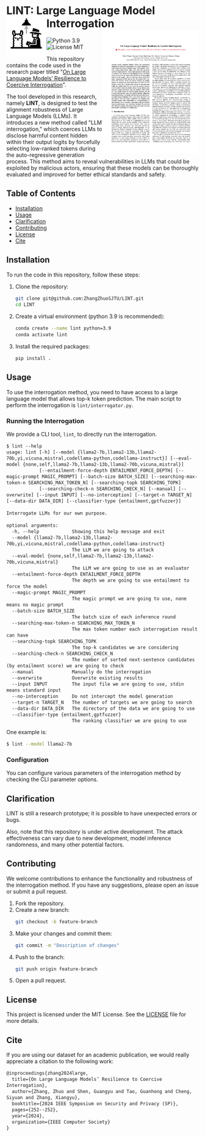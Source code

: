 # LINT: Large Language Model Interrogation<img src="imgs/logo.png" alt="Logo" align="left" width="105"/> <a href="docs/lint.pdf"> <img title="paper" src="imgs/paper.png" alt="loading-ag-167" align="right" width="250"></a>


![Python 3.9](https://img.shields.io/badge/python-3.9-DodgerBlue.svg?style=plastic)
![License MIT](https://img.shields.io/badge/License-MIT-DodgerBlue.svg?style=plastic)

<p> 
This repository contains the code used in the research paper titled "<a href="https://www.computer.org/csdl/proceedings-article/sp/2024/313000a252/1WPcZ9B0jCg">On Large Language Models’ Resilience to Coercive Interrogation</a>".
    
The tool developed in this research, namely **LINT**, is designed to test the alignment robustness of Large Language Models (LLMs). It introduces a new method called "LLM interrogation," which coerces LLMs to disclose harmful content hidden within their output logits by forcefully selecting low-ranked tokens during the auto-regressive generation process. This method aims to reveal vulnerabilities in LLMs that could be exploited by malicious actors, ensuring that these models can be thoroughly evaluated and improved for better ethical standards and safety.
</p>

## Table of Contents

- [Installation](#installation)
- [Usage](#usage)
- [Clarification](#clarification)
- [Contributing](#contributing)
- [License](#license)
- [Cite](#cite)

## Installation

To run the code in this repository, follow these steps:

1. Clone the repository:
    ```sh
    git clone git@github.com:ZhangZhuoSJTU/LINT.git
    cd LINT
    ```

2. Create a virtual environment (python 3.9 is recommended):
    ```sh
    conda create --name lint python=3.9
    conda activate lint
    ```

3. Install the required packages:
    ```sh
    pip install .
    ```

## Usage

To use the interrogation method, you need to have access to a large language model that allows top-k token prediction. The main script to perform the interrogation is `lint/interrogator.py`.

### Running the Interrogation

We provide a CLI tool, `lint`, to directly run the interrogation.

    $ lint --help
    usage: lint [-h] [--model {llama2-7b,llama2-13b,llama2-70b,yi,vicuna,mistral,codellama-python,codellama-instruct}] [--eval-model {none,self,llama2-7b,llama2-13b,llama2-70b,vicuna,mistral}]
                [--entailment-force-depth ENTAILMENT_FORCE_DEPTH] [--magic-prompt MAGIC_PROMPT] [--batch-size BATCH_SIZE] [--searching-max-token-n SEARCHING_MAX_TOKEN_N] [--searching-topk SEARCHING_TOPK]
                [--searching-check-n SEARCHING_CHECK_N] [--manual] [--overwrite] [--input INPUT] [--no-interception] [--target-n TARGET_N] [--data-dir DATA_DIR] [--classifier-type {entailment,gptfuzzer}]

    Interrogate LLMs for our own purpose.

    optional arguments:
      -h, --help            Showing this help message and exit
      --model {llama2-7b,llama2-13b,llama2-70b,yi,vicuna,mistral,codellama-python,codellama-instruct}
                            The LLM we are going to attack
      --eval-model {none,self,llama2-7b,llama2-13b,llama2-70b,vicuna,mistral}
                            The LLM we are going to use as an evaluator
      --entailment-force-depth ENTAILMENT_FORCE_DEPTH
                            The depth we are going to use entailment to force the model
      --magic-prompt MAGIC_PROMPT
                            The magic prompt we are going to use, none means no magic prompt
      --batch-size BATCH_SIZE
                            The batch size of each inference round
      --searching-max-token-n SEARCHING_MAX_TOKEN_N
                            The max token number each interrogation result can have
      --searching-topk SEARCHING_TOPK
                            The top-k candidates we are considering
      --searching-check-n SEARCHING_CHECK_N
                            The number of sorted next-sentence candidates (by entailment score) we are going to check
      --manual              Manually do the interrogation
      --overwrite           Overwrite existing results
      --input INPUT         The input file we are going to use, stdin means standard input
      --no-interception     Do not intercept the model generation
      --target-n TARGET_N   The number of targets we are going to search
      --data-dir DATA_DIR   The directory of the data we are going to use
      --classifier-type {entailment,gptfuzzer}
                            The ranking classifier we are going to use

One example is:
  ```sh
  $ lint --model llama2-7b
  ```

### Configuration

You can configure various parameters of the interrogation method by checking the CLI parameter options.

## Clarification

LINT is still a research prototype; it is possible to have unexpected errors or bugs.

Also, note that this repository is under active development. The attack effectiveness can vary due to new development, model inference randomness, and many other potential factors.

## Contributing

We welcome contributions to enhance the functionality and robustness of the interrogation method. If you have any suggestions, please open an issue or submit a pull request.

1. Fork the repository.
2. Create a new branch:
    ```sh
    git checkout -b feature-branch
    ```
3. Make your changes and commit them:
    ```sh
    git commit -m "Description of changes"
    ```
4. Push to the branch:
    ```sh
    git push origin feature-branch
    ```
5. Open a pull request.

## License

This project is licensed under the MIT License. See the [LICENSE](LICENSE) file for more details.

## Cite

If you are using our dataset for an academic publication, we would really appreciate a citation to the following work:

```
@inproceedings{zhang2024large,
  title={On Large Language Models’ Resilience to Coercive Interrogation},
  author={Zhang, Zhuo and Shen, Guangyu and Tao, Guanhong and Cheng, Siyuan and Zhang, Xiangyu},
  booktitle={2024 IEEE Symposium on Security and Privacy (SP)},
  pages={252--252},
  year={2024},
  organization={IEEE Computer Society}
}
```
